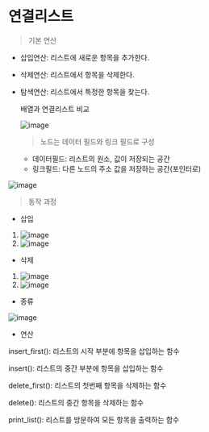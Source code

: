 # 연결리스트

> 기본 연산
* 삽입연산: 리스트에 새로운 항목을 추가한다.
* 삭제연산: 리스트에서 항목을 삭제한다.
* 탐색연산: 리스트에서 특정한 항목을 찾는다.


  배열과 연결리스트 비교

  ![image](https://github.com/morningB/algorithm/assets/114423035/8a1ae44d-2334-4762-87b7-01798d50cac4)

  > 노드는 데이터 필드와 링크 필드로 구성
  * 데이터필드: 리스트의 원소, 값이 저장되는 공간
  * 링크필드: 다른 노드의 주소 값을 저장하는 공간(포인터로)

![image](https://github.com/morningB/algorithm/assets/114423035/5da4c1ef-916d-4e0d-9c0c-e141b9151fe6)

> 동작 과정
* 삽입
1. ![image](https://github.com/morningB/algorithm/assets/114423035/e9423dff-bf17-40ba-8048-fb822c5b87d9)
2. ![image](https://github.com/morningB/algorithm/assets/114423035/3d4e0e69-5109-4fd0-99eb-2833691e0c30)

* 삭제
1. ![image](https://github.com/morningB/algorithm/assets/114423035/f1a0c2ce-3688-4a07-b953-607a3feea9b3)
2. ![image](https://github.com/morningB/algorithm/assets/114423035/7ed703aa-2a3a-4f55-9d88-3fe3effd0074)



* 종류

![image](https://github.com/morningB/algorithm/assets/114423035/220f6dce-c143-4c57-ba15-f6ccbfab23a7)

* 연산

insert_first(): 리스트의 시작 부분에 항목을 삽입하는 함수

insert(): 리스트의 중간 부분에 항목을 삽입하는 함수

delete_first(): 리스트의 첫번째 항목을 삭제하는 함수

delete(): 리스트의 중간 항목을 삭제하는 함수

print_list(): 리스트를 방문하여 모든 항목을 출력하는 함수




   
